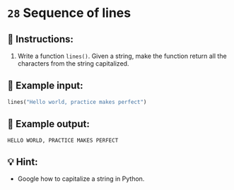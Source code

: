 # `28` Sequence of lines

## 📝 Instructions:

1. Write a function `lines()`. Given a string, make the function return all the characters from the string capitalized.

## 📎 Example input:

```py
lines("Hello world, practice makes perfect")
```

## 📎 Example output:

```text
HELLO WORLD, PRACTICE MAKES PERFECT
```

## 💡 Hint:

+ Google how to capitalize a string in Python.
